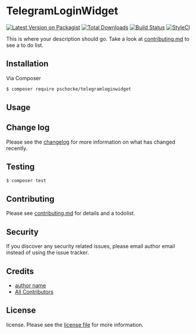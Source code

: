 # TelegramLoginWidget

[![Latest Version on Packagist][ico-version]][link-packagist]
[![Total Downloads][ico-downloads]][link-downloads]
[![Build Status][ico-travis]][link-travis]
[![StyleCI][ico-styleci]][link-styleci]

This is where your description should go. Take a look at [contributing.md](contributing.md) to see a to do list.

## Installation

Via Composer

``` bash
$ composer require pschocke/telegramloginwidget
```

## Usage

## Change log

Please see the [changelog](changelog.md) for more information on what has changed recently.

## Testing

``` bash
$ composer test
```

## Contributing

Please see [contributing.md](contributing.md) for details and a todolist.

## Security

If you discover any security related issues, please email author email instead of using the issue tracker.

## Credits

- [author name][link-author]
- [All Contributors][link-contributors]

## License

license. Please see the [license file](license.md) for more information.

[ico-version]: https://img.shields.io/packagist/v/pschocke/telegramloginwidget.svg?style=flat-square
[ico-downloads]: https://img.shields.io/packagist/dt/pschocke/telegramloginwidget.svg?style=flat-square
[ico-travis]: https://img.shields.io/travis/pschocke/telegramloginwidget/master.svg?style=flat-square
[ico-styleci]: https://styleci.io/repos/12345678/shield

[link-packagist]: https://packagist.org/packages/pschocke/telegramloginwidget
[link-downloads]: https://packagist.org/packages/pschocke/telegramloginwidget
[link-travis]: https://travis-ci.org/pschocke/telegramloginwidget
[link-styleci]: https://styleci.io/repos/12345678
[link-author]: https://github.com/pschocke
[link-contributors]: ../../contributors
